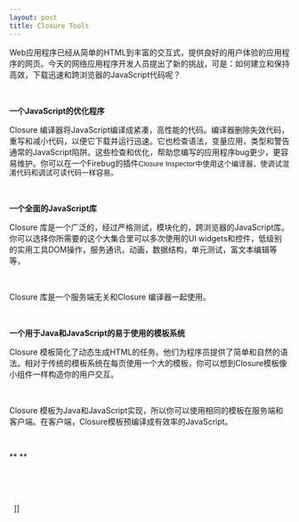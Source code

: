 ```yaml
---
layout: post
title: Closure Tools
---
```

Web应用程序已经从简单的HTML到丰富的交互式，提供良好的用户体验的应用程序的网页。今天的网络应用程序开发人员提出了新的挑战，可是：如何建立和保持高效，下载迅速和跨浏览器的JavaScript代码呢？

&nbsp;

**一个JavaScript的优化程序**

Closure 编译器将JavaScript编译成紧凑，高性能的代码。编译器删除失效代码，重写和减小代码，以便它下载并运行迅速。它也检查语法，变量应用，类型和警告通常的JavaScript陷阱。这些检查和优化，帮助您编写的应用程序bug更少，更容易维护。你可以在一个Firebug的插件<span style="font-family: Helvetica, Arial, sans-serif; font-size: small; line-height: 16px;">Closure Inspector中使用这个编译器，使调试混淆代码和调试可读代码一样容易。</span>

&nbsp;

**一个全面的JavaScript库**&nbsp;

Closure 库是一个广泛的，经过严格测试，模块化的，跨浏览器的JavaScript库。你可以选择你所需要的这个大集合里可以多次使用的UI widgets和控件，低级别的实用工具DOM操作，服务通讯，动画，数据结构，单元测试，富文本编辑等等，

&nbsp;

Closure 库是一个服务端无关和Closure 编译器一起使用。

&nbsp;

**一个用于Java和JavaScript的易于使用的模板系统&nbsp;**

Closure 模板简化了动态生成HTML的任务。他们为程序员提供了简单和自然的语法。相对于传统的模板系统在每页使用一个大的模板，你可以想到Closure模板像小组件一样构造你的用户交互。

&nbsp;

Closure 模板为Java和JavaScript实现，所以你可以使用相同的模板在服务端和客户端。在客户端，Closure模板预编译成有效率的JavaScript。

&nbsp;

**
**

&nbsp;

&nbsp;

&nbsp;
]]